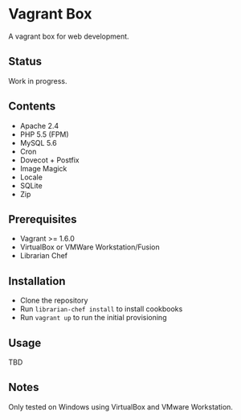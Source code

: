 # Vagrant Box
A vagrant box for web development.

## Status
Work in progress.

## Contents
* Apache 2.4
* PHP 5.5 (FPM)
* MySQL 5.6
* Cron
* Dovecot + Postfix
* Image Magick
* Locale
* SQLite
* Zip

## Prerequisites
* Vagrant >= 1.6.0
* VirtualBox or VMWare Workstation/Fusion
* Librarian Chef

## Installation
* Clone the repository
* Run `librarian-chef install` to install cookbooks
* Run `vagrant up` to run the initial provisioning

## Usage

TBD

## Notes
Only tested on Windows using VirtualBox and VMware Workstation.
